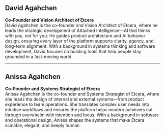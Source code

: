 ## David Agahchen  
**Co-Founder and Vision Architect of Etcera**  
David Agahchen is the co-founder and Vision Architect of Etcera, where he leads the strategic development of Attached Intelligence—AI that thinks *with you*, not for you. He guides product architecture and AI behavior design, ensuring every layer of the platform supports clarity, agency, and long-term alignment. With a background in systems thinking and software development, David focuses on building tools that help people stay grounded in a fast-moving world.

---

## Anissa Agahchen  
**Co-Founder and Systems Strategist of Etcera**  
Anissa Agahchen is the co-founder and Systems Strategist of Etcera, where she leads the design of internal and external systems—from product experience to team operations. She translates complex user needs into intuitive workflows and ensures the platform helps modern achievers cut through overwhelm with intention and focus. With a background in software and operational design, Anissa shapes the systems that make Etcera scalable, elegant, and deeply human.

